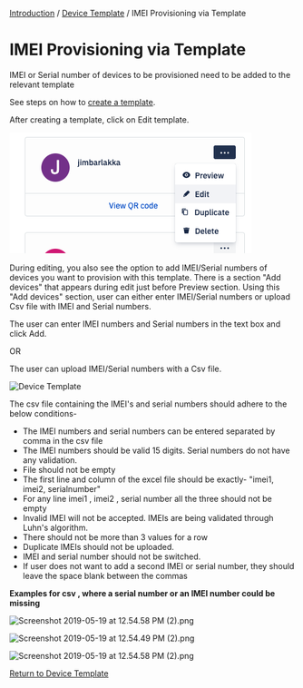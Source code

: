 [Introduction](../../index.md) / [Device Template](../index.md) / IMEI Provisioning via Template

# IMEI Provisioning via Template

IMEI or Serial number of devices to be provisioned need to be added to the relevant template

See steps on how to [create a template](../index.md).

After creating a template, click on Edit template. 

![here](../../images/temp_2.png)

During editing, you also see the option to add IMEI/Serial numbers of devices you want to provision with this template. There is a section "Add devices" that appears during edit just before Preview section. Using this "Add devices" section, user can either enter IMEI/Serial numbers or upload Csv file with IMEI and Serial numbers.

The user can enter IMEI numbers and Serial numbers in the text box and click Add.

OR

The user can upload IMEI/Serial numbers with a Csv file.

![Device Template](https://documentation-media.s3.amazonaws.com/images/20.width-800.png?AWSAccessKeyId=AKIAJHOTEM5S4GAN2SGA)

The csv file containing the IMEI's and serial numbers should adhere to the below conditions-

*   The IMEI numbers and serial numbers can be entered separated by comma in the csv file
*   The IMEI numbers should be valid 15 digits. Serial numbers do not have any validation.
*   File should not be empty
*   The first line and column of the excel file should be exactly- "imei1, imei2, serialnumber"
*   For any line imei1 , imei2 , serial number all the three should not be empty
*   Invalid IMEI will not be accepted. IMEIs are being validated through Luhn's algorithm.
*   There should not be more than 3 values for a row
*   Duplicate IMEIs should not be uploaded.
*   IMEI and serial number should not be switched.
*   If user does not want to add a second IMEI or serial number, they should leave the space blank between the commas

**Examples for csv , where a serial number or an IMEI number could be missing**

![Screenshot 2019-05-19 at 12.54.58 PM (2).png](https://documentation-media.s3.amazonaws.com/images/Screenshot_2019-05-19_at_12.54.58_PM_2.width-500.png?AWSAccessKeyId=AKIAJHOTEM5S4GAN2SGA)

![Screenshot 2019-05-19 at 12.54.49 PM (2).png](https://documentation-media.s3.amazonaws.com/images/Screenshot_2019-05-19_at_12.54.49_PM_2.width-500.png?AWSAccessKeyId=AKIAJHOTEM5S4GAN2SGA)

![Screenshot 2019-05-19 at 12.54.58 PM (2).png](https://documentation-media.s3.amazonaws.com/images/Screenshot_2019-05-19_at_12.54.58_PM_2.width-500.png?AWSAccessKeyId=AKIAJHOTEM5S4GAN2SGA)

[Return to Device Template](../index.md)
